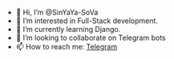 - 👋 Hi, I’m @SinYaYa-SoVa
- 👀 I’m interested in Full-Stack development.
- 🌱 I’m currently learning Django.
- 💞️ I’m looking to collaborate on Telegram bots
- 📫 How to reach me: <a href="https://t.me/SinYaYa_SoVa">Telegram</a>
